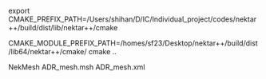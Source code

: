 <!--
 * @Author: shihan
 * @Date: 2024-06-07 11:52:10
 * @version: 1.0
 * @description: 
-->
export CMAKE_PREFIX_PATH=/Users/shihan/D/IC/Individual_project/codes/nektar++/build/dist/lib/nektar++/cmake

CMAKE_MODULE_PREFIX_PATH=/homes/sf23/Desktop/nektar++/build/dist/lib64/nektar++/cmake/ cmake ..

NekMesh ADR_mesh.msh ADR_mesh.xml